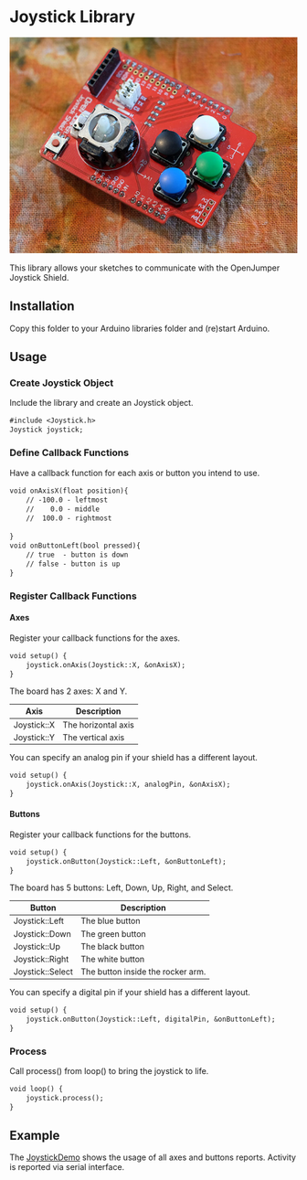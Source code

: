 # Joystick Library

![OpenJumper Joystick Shield](./images/joystick.jpg)

This library allows your sketches to communicate with the OpenJumper Joystick Shield.

## Installation

Copy this folder to your Arduino libraries folder and (re)start Arduino.

## Usage

### Create Joystick Object

Include the library and create an Joystick object.

```
#include <Joystick.h>
Joystick joystick;
```

### Define Callback Functions

Have a callback function for each axis or button you intend to use.

```
void onAxisX(float position){
	// -100.0 - leftmost
	//    0.0 - middle
	//  100.0 - rightmost
	
}
void onButtonLeft(bool pressed){
	// true  - button is down
	// false - button is up
}
```

### Register Callback Functions

#### Axes

Register your callback functions for the axes.

```
void setup() {
    joystick.onAxis(Joystick::X, &onAxisX);
}
```

The board has 2 axes: X and Y.

Axis        | Description
----------- | -----------
Joystick::X | The horizontal axis
Joystick::Y | The vertical axis

You can specify an analog pin if your shield has a different layout.

```
void setup() {
    joystick.onAxis(Joystick::X, analogPin, &onAxisX);
}
```


#### Buttons

Register your callback functions for the buttons.

```
void setup() {
    joystick.onButton(Joystick::Left, &onButtonLeft);
}
```

The board has 5 buttons: Left, Down, Up, Right, and Select.

Button          | Description
--------------- | -----------
Joystick::Left  | The blue button
Joystick::Down  | The green button
Joystick::Up    | The black button
Joystick::Right | The white button
Joystick::Select| The button inside the rocker arm.

You can specify a digital pin if your shield has a different layout.

```
void setup() {
    joystick.onButton(Joystick::Left, digitalPin, &onButtonLeft);
}
```

### Process

Call process() from loop() to bring the joystick to life.

```
void loop() {
    joystick.process();
}
```

## Example

The [JoystickDemo](./examplaes/JoystickDemo) shows the usage of all axes and buttons reports. Activity is reported via serial interface.



